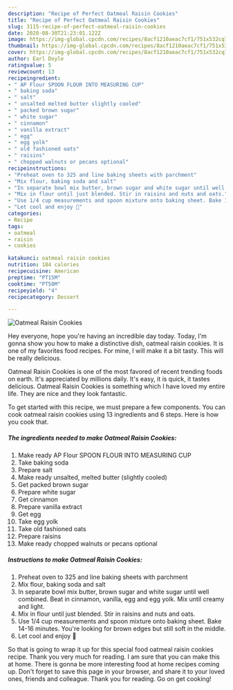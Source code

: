 ```yaml
---
description: "Recipe of Perfect Oatmeal Raisin Cookies"
title: "Recipe of Perfect Oatmeal Raisin Cookies"
slug: 3115-recipe-of-perfect-oatmeal-raisin-cookies
date: 2020-08-30T21:23:01.122Z
image: https://img-global.cpcdn.com/recipes/8acf1210aeac7cf1/751x532cq70/oatmeal-raisin-cookies-recipe-main-photo.jpg
thumbnail: https://img-global.cpcdn.com/recipes/8acf1210aeac7cf1/751x532cq70/oatmeal-raisin-cookies-recipe-main-photo.jpg
cover: https://img-global.cpcdn.com/recipes/8acf1210aeac7cf1/751x532cq70/oatmeal-raisin-cookies-recipe-main-photo.jpg
author: Earl Doyle
ratingvalue: 5
reviewcount: 13
recipeingredient:
- " AP Flour SPOON FLOUR INTO MEASURING CUP"
- " baking soda"
- " salt"
- " unsalted melted butter slightly cooled"
- " packed brown sugar"
- " white sugar"
- " cinnamon"
- " vanilla extract"
- " egg"
- " egg yolk"
- " old fashioned oats"
- " raisins"
- " chopped walnuts or pecans optional"
recipeinstructions:
- "Preheat oven to 325 and line baking sheets with parchment"
- "Mix flour, baking soda and salt"
- "In separate bowl mix butter, brown sugar and white sugar until well combined. Beat in cinnamon, vanilla, egg and egg yolk. Mix until creamy and light."
- "Mix in flour until just blended. Stir in raisins and nuts and oats."
- "Use 1/4 cup measurements and spoon mixture onto baking sheet. Bake 14-16 minutes. You&#39;re looking for brown edges but still soft in the middle."
- "Let cool and enjoy 🥰"
categories:
- Recipe
tags:
- oatmeal
- raisin
- cookies

katakunci: oatmeal raisin cookies 
nutrition: 184 calories
recipecuisine: American
preptime: "PT15M"
cooktime: "PT50M"
recipeyield: "4"
recipecategory: Dessert

---
```



![Oatmeal Raisin Cookies](https://img-global.cpcdn.com/recipes/8acf1210aeac7cf1/751x532cq70/oatmeal-raisin-cookies-recipe-main-photo.jpg)

Hey everyone, hope you're having an incredible day today. Today, I'm gonna show you how to make a distinctive dish, oatmeal raisin cookies. It is one of my favorites food recipes. For mine, I will make it a bit tasty. This will be really delicious.



Oatmeal Raisin Cookies is one of the most favored of recent trending foods on earth. It's appreciated by millions daily. It's easy, it is quick, it tastes delicious. Oatmeal Raisin Cookies is something which I have loved my entire life. They are nice and they look fantastic.


To get started with this recipe, we must prepare a few components. You can cook oatmeal raisin cookies using 13 ingredients and 6 steps. Here is how you cook that.

<!--inarticleads1-->

##### The ingredients needed to make Oatmeal Raisin Cookies:

1. Make ready  AP Flour SPOON FLOUR INTO MEASURING CUP
1. Take  baking soda
1. Prepare  salt
1. Make ready  unsalted, melted butter (slightly cooled)
1. Get  packed brown sugar
1. Prepare  white sugar
1. Get  cinnamon
1. Prepare  vanilla extract
1. Get  egg
1. Take  egg yolk
1. Take  old fashioned oats
1. Prepare  raisins
1. Make ready  chopped walnuts or pecans optional




<!--inarticleads2-->

##### Instructions to make Oatmeal Raisin Cookies:

1. Preheat oven to 325 and line baking sheets with parchment
1. Mix flour, baking soda and salt
1. In separate bowl mix butter, brown sugar and white sugar until well combined. Beat in cinnamon, vanilla, egg and egg yolk. Mix until creamy and light.
1. Mix in flour until just blended. Stir in raisins and nuts and oats.
1. Use 1/4 cup measurements and spoon mixture onto baking sheet. Bake 14-16 minutes. You&#39;re looking for brown edges but still soft in the middle.
1. Let cool and enjoy 🥰




So that is going to wrap it up for this special food oatmeal raisin cookies recipe. Thank you very much for reading. I am sure that you can make this at home. There is gonna be more interesting food at home recipes coming up. Don't forget to save this page in your browser, and share it to your loved ones, friends and colleague. Thank you for reading. Go on get cooking!
